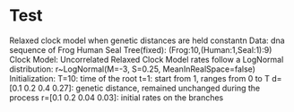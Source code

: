 # Test
Relaxed clock model when genetic distances are held constantn
Data: dna sequence of Frog Human Seal
Tree(fixed): (Frog:10,(Human:1,Seal:1):9)
Clock Model: Uncorrelated Relaxed Clock Model
rates follow a LogNormal distribution: r~LogNormal(M=-3, S=0.25, MeanInRealSpace=false) 
Initialization:
T=10: time of the root
t=1: start from 1, ranges from 0 to T
d=[0.1 0.2 0.4 0.27]: genetic distance, remained unchanged during the process
r=[0.1 0.2 0.04 0.03]: initial rates on the branches
